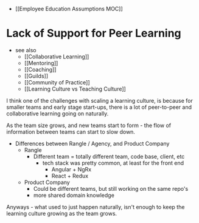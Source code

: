 + [[Employee Education Assumptions MOC]]

# Lack of Support for Peer Learning
- see also 
	- [[Collaborative Learning]]
	- [[Mentoring]]
	- [[Coaching]]
	- [[Guilds]]
	- [[Community of Practice]]
	- [[Learning Culture vs Teaching Culture]]

I think one of the challenges with scaling a learning culture, is because for smaller teams and early stage start-ups, there is a lot of peer-to-peer and collaborative learning going on naturally.

As the team size grows, and new teams start to form - the flow of information between teams can start to slow down.

- Differences between Rangle / Agency, and Product Company
	- Rangle
		- Different team = totally different team, code base, client, etc
			- tech stack was pretty common, at least for the front end
				- Angular + NgRx 
				- React + Redux 
	- Product Company
		- Could be different teams, but still working on the same repo's 
		- more shared domain knowledge 


Anyways - what used to just happen naturally, isn't enough to keep the learning culture growing as the team grows.